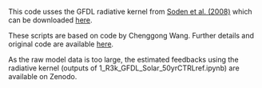 This code usses the GFDL radiative kernel from [Soden et al. (2008)](https://journals.ametsoc.org/view/journals/clim/21/14/2007jcli2110.1.xml) which can be downloaded [here](https://climate.rsmas.miami.edu/data/radiative-kernels/).

These scripts are based on code by Chenggong Wang. Further details and original code are available [here](https://github.com/ChenggongWang/Radiative_Response_with_Radiative_Kernel).

As the raw model data is too large, the estimated feedbacks using the radiative kernel (outputs of 1_R3k_GFDL_Solar_50yrCTRLref.ipynb) are available on Zenodo.
